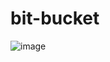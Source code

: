 # bit-bucket

![image](https://user-images.githubusercontent.com/77583339/220964763-d109aa51-46cb-4a2f-8894-42315e91d0e6.png)
